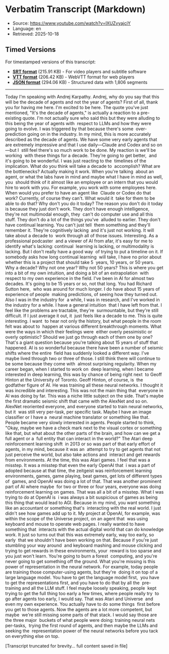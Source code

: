 # Verbatim Transcript (Markdown)

- Source: https://www.youtube.com/watch?v=lXUZvyajciY
- Language: en
- Retrieved: 2025-10-18

## Timed Versions

For timestamped versions of this transcript:
- **[SRT format](./video-lXUZvyajciY.srt)** (215.91 KB) - For video players and subtitle software
- **[VTT format](./video-lXUZvyajciY.vtt)** (206.42 KB) - WebVTT format for web players
- **[JSON format](./video-lXUZvyajciY-segments.json)** (294.06 KB) - Structured data with 1,806 segments

---

Today I'm speaking with Andrej Karpathy.
Andrej, why do you say that this will be the decade of agents and not the year of agents?
First of all, thank you for having me here. I'm excited to be here. The quote you've just 
mentioned, "It's the decade of agents," is actually a reaction to a pre-existing quote.
I'm not actually sure who said this but they were alluding to this being the year of agents with 
respect to LLMs and how they were going to evolve. I was triggered by that because there's some 
over-prediction going on in the industry. In my mind, this is more accurately 
described as the decade of agents. We have some very early agents that 
are extremely impressive and that I use daily—Claude and Codex and so on—but I 
still feel there's so much work to be done. My reaction is we'll be working 
with these things for a decade. They're going to get better, 
and it's going to be wonderful. I was just reacting to the 
timelines of the implication. What do you think will take a decade to 
accomplish? What are the bottlenecks? Actually making it work. When you're talking 
about an agent, or what the labs have in mind and maybe what I have in mind as well, you 
should think of it almost like an employee or an intern that you would hire to work with you.
For example, you work with some employees here. When would you prefer to have an agent like 
Claude or Codex do that work? Currently, of course they can't. What would it 
take for them to be able to do that? Why don't you do it today?
The reason you don't do it today is because they just don't work.
They don't have enough intelligence, they're not multimodal enough, they 
can't do computer use and all this stuff. They don't do a lot of the things you've 
alluded to earlier. They don't have continual learning. You can't just tell 
them something and they'll remember it. They're cognitively lacking 
and it's just not working. It will take about a decade to 
work through all of those issues. Interesting. As a professional podcaster 
and a viewer of AI from afar, it's easy for me to identify what's lacking: continual 
learning is lacking, or multimodality is lacking. But I don't really have a good way 
of trying to put a timeline on it. If somebody asks how long continual learning 
will take, I have no prior about whether this is a project that should take 5 
years, 10 years, or 50 years. Why a decade? Why not one year? Why not 50 years?
This is where you get into a bit of my own intuition, and doing a bit of an extrapolation 
with respect to my own experience in the field. I've been in AI for almost two decades.
It's going to be 15 years or so, not that long. You had Richard Sutton here, 
who was around for much longer. I do have about 15 years of experience of people 
making predictions, of seeing how they turned out. Also I was in the industry for 
a while, I was in research, and I've worked in the industry for a while. I have a general intuition 
that I have left from that. I feel like the problems are tractable, they're 
surmountable, but they're still difficult. If I just average it out, it 
just feels like a decade to me. This is quite interesting. I want 
to hear not only the history, but what people in the room felt was about to 
happen at various different breakthrough moments. What were the ways in which their feelings were 
either overly pessimistic or overly optimistic? Should we just go through each of them one by one?
That's a giant question because you're talking about 15 years of stuff that happened.
AI is so wonderful because there have been a number of seismic shifts where the entire 
field has suddenly looked a different way. I've maybe lived through two or three of those.
I still think there will continue to be some because they come with 
almost surprising regularity. When my career began, when I started to work on 
deep learning, when I became interested in deep learning, this was by chance of being right next 
to Geoff Hinton at the University of Toronto. Geoff Hinton, of course, is 
the godfather figure of AI. He was training all these neural networks.
I thought it was incredible and interesting. This was not the main thing that 
everyone in AI was doing by far. This was a niche little subject on the side.
That's maybe the first dramatic seismic shift that came with the AlexNet and so on.
AlexNet reoriented everyone, and everyone started to train neural networks, but it 
was still very per-task, per specific task. Maybe I have an image classifier or I have a 
neural machine translator or something like that. People became very slowly interested in agents.
People started to think, "Okay, maybe we have a check mark next to the visual cortex or something 
like that, but what about the other parts of the brain, and how can we get a full agent or a 
full entity that can interact in the world?" The Atari deep reinforcement learning shift 
in 2013 or so was part of that early effort of agents, in my mind, because it was an 
attempt to try to get agents that not just perceive the world, but also take actions and 
interact and get rewards from environments. At the time, this was Atari games.
I feel that was a misstep. It was a misstep that even the early OpenAI that 
i was a part of adopted because at that time, the zeitgeist was reinforcement learning 
environments, games, game playing, beat games, get lots of different types of 
games, and OpenAI was doing a lot of that. That was another prominent part of AI where maybe 
for two or three or four years, everyone was doing reinforcement learning on games.
That was all a bit of a misstep. What I was trying to do at OpenAI is 
i was always a bit suspicious of games as being this thing that would lead to AGI.
Because in my mind, you want something like an accountant or something that's 
interacting with the real world. I just didn't see how games add up to it.
My project at OpenAI, for example, was within the scope of the Universe project, on an agent that 
was using keyboard and mouse to operate web pages. I really wanted to have something that 
interacts with the actual digital world that can do knowledge work.
It just so turns out that this was extremely early, way too early, so early 
that we shouldn't have been working on that. Because if you're just stumbling your way around 
and keyboard mashing and mouse clicking and trying to get rewards in these environments, your 
reward is too sparse and you just won't learn. You're going to burn a forest 
computing, and you're never going to get something off the ground.
What you're missing is this power of representation in the neural network.
For example, today people are training those computer-using agents, but they're 
doing it on top of a large language model. You have to get the language model first, 
you have to get the representations first, and you have to do that by all the 
pre-training and all the LLM stuff. I feel maybe loosely speaking, people 
kept trying to get the full thing too early a few times, where people really try 
to go after agents too early, I would say. That was Atari and Universe 
and even my own experience. You actually have to do some things 
first before you get to those agents. Now the agents are a lot more competent, but maybe 
we're still missing some parts of that stack. I would say those are the three major 
buckets of what people were doing: training neural nets per-tasks, 
trying the first round of agents, and then maybe the LLMs and seeking the 
representation power of the neural networks before you tack on everything else on top.

[Transcript truncated for brevity… full content saved in file]
